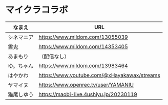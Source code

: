 # マイクラコラボ

|なまえ|URL|
|---|---|
|シネマニア|<https://www.mildom.com/13055039>|
|霊鬼|<https://www.mildom.com/14353405>|
|あまもり|（配信なし）|
|ゆ。ちゃん|<https://www.mildom.com/13983464>|
|はやかわ|<https://www.youtube.com/@xHayakawax/streams>|
|ヤマイヌ|<https://www.openrec.tv/user/YAMANIU>|
|猫尾しゆう|<https://maobi-live.4ushiyu.jp/20230119>|
